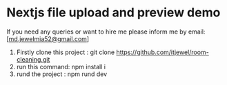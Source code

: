 # Nextjs file upload and preview demo

If you need any queries or want to hire me please inform me by email: [md.jewelmia52@gmail.com]

1.  Firstly clone this project : git clone https://github.com/itjewel/room-cleaning.git
2.  run this command: npm install i
3.  rund the project : npm rund dev

